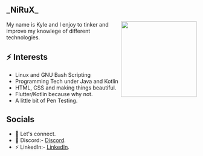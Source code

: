 <h2> _NiRuX_ </h2>
<img align='right' src='https://c.tenor.com/dHk-LfzHrtwAAAAi/linux-computer.gif' width='200"'>

My name is Kyle and I enjoy to tinker and improve my knowlege of different technologies.
## ⚡ Interests
- Linux and GNU Bash Scripting
- Programming Tech under Java and Kotlin
- HTML, CSS and making things beautiful.
- Flutter/Kotlin because why not.
- A little bit of Pen Testing.

## Socials
- 💬 Let's connect.
- 🔔 Discord:- [Discord](https://discord.gg/invite/CJzTJsrFpU).
- ⚡ LinkedIn:- [LinkedIn](https://www.linkedin.com/in/kyle-perez-b785341a4/).
